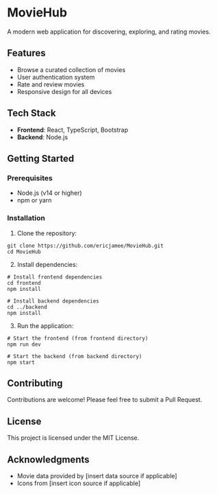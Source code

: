 # MovieHub

A modern web application for discovering, exploring, and rating movies.

## Features

- Browse a curated collection of movies
- User authentication system
- Rate and review movies
- Responsive design for all devices

## Tech Stack

- **Frontend**: React, TypeScript, Bootstrap
- **Backend**: Node.js

## Getting Started

### Prerequisites

- Node.js (v14 or higher)
- npm or yarn

### Installation

1. Clone the repository:
```
git clone https://github.com/ericjamee/MovieHub.git
cd MovieHub
```

2. Install dependencies:
```
# Install frontend dependencies
cd frontend
npm install

# Install backend dependencies
cd ../backend
npm install
```

3. Run the application:
```
# Start the frontend (from frontend directory)
npm run dev

# Start the backend (from backend directory)
npm start
```

## Contributing

Contributions are welcome! Please feel free to submit a Pull Request.

## License

This project is licensed under the MIT License.

## Acknowledgments

- Movie data provided by [insert data source if applicable]
- Icons from [insert icon source if applicable] 